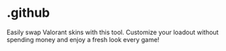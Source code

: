 # .github
Easily swap Valorant skins with this tool. Customize your loadout without spending money and enjoy a fresh look every game!

